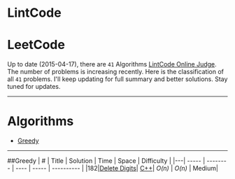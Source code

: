 # LintCode
LeetCode
======== 

Up to date (2015-04-17), there are `41` Algorithms [LintCode Online Judge](https://lintcode.com/).
The number of problems is increasing recently.
Here is the classification of all `41` problems.
I'll keep updating for full summary and better solutions. Stay tuned for updates.

--- 
Algorithms
====

* [Greedy](https://github.com/kamyu104/LintCode#greedy)

---

##Greedy
| # | Title | Solution | Time | Space | Difficulty |
|---| ----- | -------- | ---- | ----- | ---------- |
|182|[Delete Digits](http://lintcode.com/en/problem/delete-digits/)| [C++](https://github.com/kamyu104/LintCode/blob/master/C++/delete-digits.cpp)| _O(n)_ | _O(n)_ | Medium|

